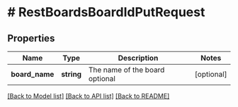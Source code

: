 # # RestBoardsBoardIdPutRequest

## Properties

Name | Type | Description | Notes
------------ | ------------- | ------------- | -------------
**board_name** | **string** | The name of the board optional | [optional]

[[Back to Model list]](../../README.md#models) [[Back to API list]](../../README.md#endpoints) [[Back to README]](../../README.md)
